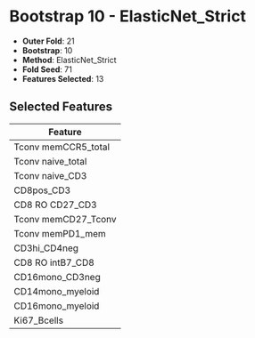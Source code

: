 # Bootstrap 10 - ElasticNet_Strict

- **Outer Fold**: 21
- **Bootstrap**: 10
- **Method**: ElasticNet_Strict
- **Fold Seed**: 71
- **Features Selected**: 13

## Selected Features

| Feature |
|---------|
| Tconv memCCR5_total |
| Tconv naive_total |
| Tconv naive_CD3 |
| CD8pos_CD3 |
| CD8 RO CD27_CD3 |
| Tconv memCD27_Tconv |
| Tconv memPD1_mem |
| CD3hi_CD4neg |
| CD8 RO intB7_CD8 |
| CD16mono_CD3neg |
| CD14mono_myeloid |
| CD16mono_myeloid |
| Ki67_Bcells |

